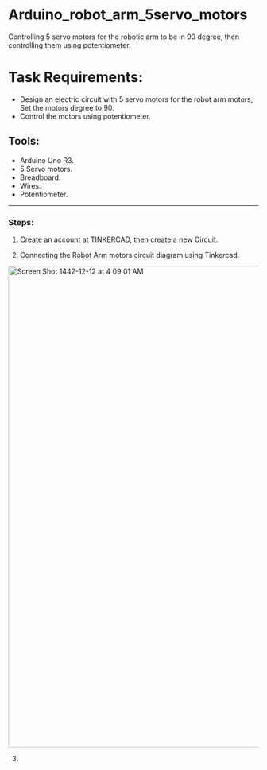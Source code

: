 # Arduino_robot_arm_5servo_motors
Controlling 5 servo motors for the robotic arm to be in 90 degree, then controlling  them using potentiometer.

# Task Requirements:
- Design an electric circuit with 5 servo motors for the robot arm motors, Set the motors degree to 90.
- Control the motors using potentiometer.

## **Tools**:
- Arduino Uno R3.
- 5 Servo motors.
- Breadboard.
- Wires.
- Potentiometer.

--- 

### **Steps**:

1. Create an account at TINKERCAD, then create a new Circuit.

2. Connecting the Robot Arm motors circuit diagram using Tinkercad.

<img width="968" alt="Screen Shot 1442-12-12 at 4 09 01 AM" src="https://user-images.githubusercontent.com/86277104/126581523-9c752b2e-2496-48c4-a809-541e24d8b2a9.png">

3. 
